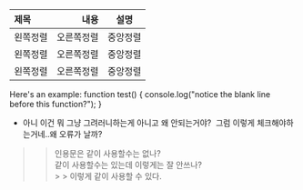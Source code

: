 |제목|내용|설명|
|:---|---:|:---:|
|왼쪽정렬|오른쪽정렬|중앙정렬|
|왼쪽정렬|오른쪽정렬|중앙정렬|
|왼쪽정렬|오른쪽정렬|중앙정렬|

Here's an example:
function test() {
  console.log("notice the blank line before this function?");
}


* 아니 이건 뭐 그냥 그려러니하는게 아니고 왜 안되는거야?  그럼 이렇게 체크해야하는거네..왜 오류가 날까? 
>> 인용문은 같이 사용할수는 없나?   
> > 같이 사용할수는 있는데 이렇게는 잘 안쓰나?   
	> > 이렇게 같이 사용할 수 있다.
